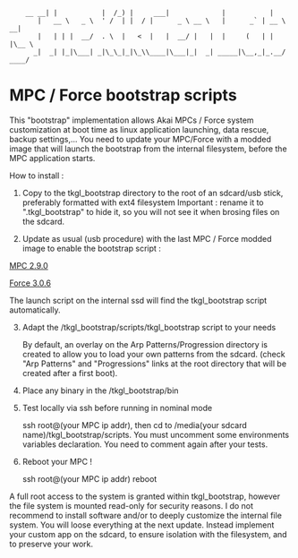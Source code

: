         __ __| |           |  /_) |     ___|             |           |
           |   __ \   _ \  ' /  | |  / |      _ \ __ \   |      _` | __ \   __|
           |   | | |  __/  . \  |   <  |   |  __/ |   |  |     (   | |   |\__ \
          _|  _| |_|\___| _|\_\_|_|\_\\____|\___|_|  _| _____|\__,_|_.__/ ____/

# MPC / Force bootstrap scripts

This "bootstrap" implementation allows Akai MPCs / Force system customization at boot time as linux application launching, data rescue, backup settings,... 
You need to update your MPC/Force with a modded image that will launch the bootstrap from the internal filesystem, before the MPC application starts.

How to install :

1. Copy to the tkgl_bootstrap directory to the root of an sdcard/usb stick, preferably formatted with ext4 filesystem
   Important : rename it to ".tkgl_bootstrap" to hide it, so you will not see it when brosing files on the sdcard.

2. Update as usual (usb procedure) with the last MPC / Force modded image to enable the bootstrap script :

  [MPC 2.9.0](https://drive.google.com/drive/folders/1A57y88qUesdRu_S2F8FVn3AhZaA_dDgG?usp=sharing)

  [Force 3.0.6](https://drive.google.com/drive/folders/1AqEcxZnJkUNG-8yA7DVGSTJy_sd6ijqr?usp=sharing)

   The launch script on the internal ssd will find the tkgl_bootstrap script automatically. 

3. Adapt the /tkgl_bootstrap/scripts/tkgl_bootstrap script to your needs 

   By default, an overlay on the Arp Patterns/Progression directory is created to allow you to load your own patterns from the sdcard.
   (check "Arp Patterns" and "Progressions" links at the root directory that will be created after a first boot). 

4. Place any binary in the /tkgl_bootstrap/bin

5. Test locally via ssh before running in nominal mode

    ssh root@(your MPC ip addr), then cd to /media(your sdcard name)/tkgl_bootstrap/scripts.
    You must uncomment some environments variables declaration.
    You need to comment again after your tests.

6. Reboot your MPC !

    ssh root@(your MPC ip addr) reboot
    
A full root access to the system is granted within tkgl_bootstrap, however the file system is mounted read-only for security reasons.
I do not recommend to install software and/or to deeply customize the internal file system. You will loose everything at the next update.
Instead implement your custom app on the sdcard, to ensure isolation with the filesystem, and to preserve your work.


